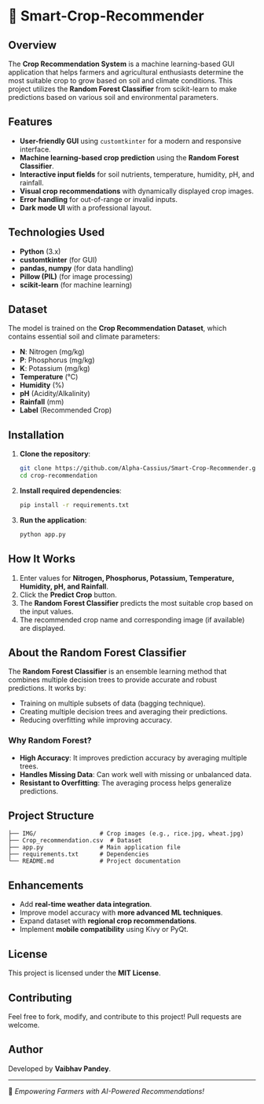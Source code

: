 # 🌾 Smart-Crop-Recommender

## Overview
The **Crop Recommendation System** is a machine learning-based GUI application that helps farmers and agricultural enthusiasts determine the most suitable crop to grow based on soil and climate conditions. This project utilizes the **Random Forest Classifier** from scikit-learn to make predictions based on various soil and environmental parameters.

## Features
- **User-friendly GUI** using `customtkinter` for a modern and responsive interface.
- **Machine learning-based crop prediction** using the **Random Forest Classifier**.
- **Interactive input fields** for soil nutrients, temperature, humidity, pH, and rainfall.
- **Visual crop recommendations** with dynamically displayed crop images.
- **Error handling** for out-of-range or invalid inputs.
- **Dark mode UI** with a professional layout.

## Technologies Used
- **Python** (3.x)
- **customtkinter** (for GUI)
- **pandas, numpy** (for data handling)
- **Pillow (PIL)** (for image processing)
- **scikit-learn** (for machine learning)

## Dataset
The model is trained on the **Crop Recommendation Dataset**, which contains essential soil and climate parameters:
- **N**: Nitrogen (mg/kg)
- **P**: Phosphorus (mg/kg)
- **K**: Potassium (mg/kg)
- **Temperature** (°C)
- **Humidity** (%)
- **pH** (Acidity/Alkalinity)
- **Rainfall** (mm)
- **Label** (Recommended Crop)

## Installation
1. **Clone the repository**:
   ```sh
   git clone https://github.com/Alpha-Cassius/Smart-Crop-Recommender.git
   cd crop-recommendation
   ```
2. **Install required dependencies**:
   ```sh
   pip install -r requirements.txt
   ```
3. **Run the application**:
   ```sh
   python app.py
   ```

## How It Works
1. Enter values for **Nitrogen, Phosphorus, Potassium, Temperature, Humidity, pH, and Rainfall**.
2. Click the **Predict Crop** button.
3. The **Random Forest Classifier** predicts the most suitable crop based on the input values.
4. The recommended crop name and corresponding image (if available) are displayed.

## About the Random Forest Classifier
The **Random Forest Classifier** is an ensemble learning method that combines multiple decision trees to provide accurate and robust predictions. It works by:
- Training on multiple subsets of data (bagging technique).
- Creating multiple decision trees and averaging their predictions.
- Reducing overfitting while improving accuracy.

### Why Random Forest?
- **High Accuracy**: It improves prediction accuracy by averaging multiple trees.
- **Handles Missing Data**: Can work well with missing or unbalanced data.
- **Resistant to Overfitting**: The averaging process helps generalize predictions.

## Project Structure
```
├── IMG/                  # Crop images (e.g., rice.jpg, wheat.jpg)
├── Crop_recommendation.csv  # Dataset
├── app.py                # Main application file
├── requirements.txt      # Dependencies
└── README.md             # Project documentation
```

## Enhancements
- Add **real-time weather data integration**.
- Improve model accuracy with **more advanced ML techniques**.
- Expand dataset with **regional crop recommendations**.
- Implement **mobile compatibility** using Kivy or PyQt.

## License
This project is licensed under the **MIT License**.

## Contributing
Feel free to fork, modify, and contribute to this project! Pull requests are welcome.

## Author
Developed by **Vaibhav Pandey**.

---

🌾 *Empowering Farmers with AI-Powered Recommendations!*

